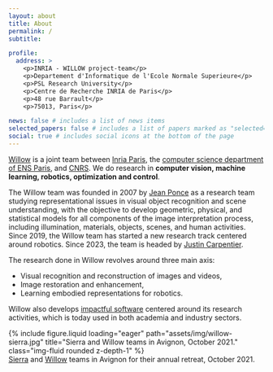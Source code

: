 ```yaml
---
layout: about
title: About
permalink: /
subtitle: 

profile:
  address: >
    <p>INRIA - WILLOW project-team</p>
    <p>Departement d'Informatique de l'Ecole Normale Superieure</p>
    <p>PSL Research University</p>
    <p>Centre de Recherche INRIA de Paris</p>
    <p>48 rue Barrault</p>
    <p>75013, Paris</p>

news: false # includes a list of news items
selected_papers: false # includes a list of papers marked as "selected={true}"
social: true # includes social icons at the bottom of the page
---
```


[Willow](https://www.di.ens.fr/willow/) is a joint team between 
[Inria Paris](https://www.inria.fr/en/inria-paris-centre), the [computer science department of ENS Paris](https://www.di.ens.fr/set_english), and [CNRS](https://www.cnrs.fr/en).
We do research in **computer vision, machine learning, robotics, optimization and control**. 

The Willow team was founded in 2007 by [Jean Ponce](https://www.di.ens.fr/~ponce/) as a research team studying representational issues in visual object recognition and scene understanding, with the objective to develop geometric, physical, and statistical models for all components of the image interpretation process, including illumination, materials, objects, scenes, and human activities. 
Since 2019, the Willow team has started a new research track centered around robotics.
Since 2023, the team is headed by [Justin Carpentier](https://jcarpent.github.io).

The research done in Willow revolves around three main axis:
-  Visual recognition and reconstruction of images and videos,
-  Image restoration and enhancement,
-  Learning embodied representations for robotics.

Willow also develops [impactful software](software.md) centered around its research activities, which is today used in both academia and industry sectors.

<div class="row">
  <div>
        {% include figure.liquid loading="eager" path="assets/img/willow-sierra.jpg" title="Sierra and Willow teams in Avignon, October 2021." class="img-fluid rounded z-depth-1" %}
  <div class="caption">
   <a href="https://www.di.ens.fr/sierra/">Sierra</a> and <a href="https://www.di.ens.fr/willow/">Willow</a> teams in Avignon for their annual retreat, October 2021.
  </div>
  </div>
</div>
